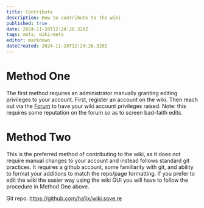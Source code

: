 ```yaml
---
title: Contribute
description: How to contribute to the wiki
published: true
date: 2024-11-28T12:24:26.320Z
tags: meta, wiki-meta
editor: markdown
dateCreated: 2024-11-28T12:24:26.320Z
---
```


# Method One
The first method requires an administrator manually granting editing privileges to your account. First, register an account on the wiki. Then reach out via the [Forum](https://forum.sove.re/forum/topic/4/request-editor-role) to have your wiki account privileges raised. Note: this requires some reputation on the forum so as to screen bad-faith edits.

# Method Two
This is the preferred method of contributing to the wiki, as it does not require manual changes to your account and instead follows standard git practices. It requires a github account, some familiarity with git, and ability to format your additions to match the repo/page formatting. If you prefer to edit the wiki the easier way using the wiki GUI you will have to follow the procedure in Method One above.

Git repo: https://github.com/ha1ix/wiki.sove.re